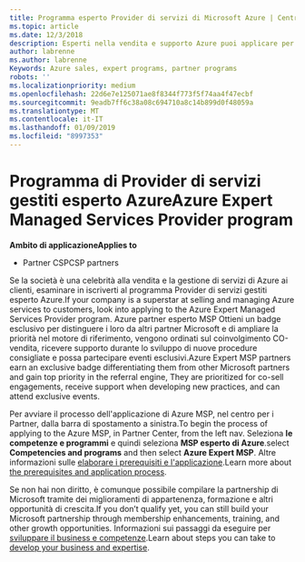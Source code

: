 ```yaml
---
title: Programma esperto Provider di servizi di Microsoft Azure | Centro per i partner
ms.topic: article
ms.date: 12/3/2018
description: Esperti nella vendita e supporto Azure puoi applicare per essere nel MSP esperto Azure
author: labrenne
ms.author: labrenne
Keywords: Azure sales, expert programs, partner programs
robots: ''
ms.localizationpriority: medium
ms.openlocfilehash: 22d6e7e125071ae8f8344f773f5f74aa4f47ecbf
ms.sourcegitcommit: 9eadb7ff6c38a08c694710a8c14b899d0f48059a
ms.translationtype: MT
ms.contentlocale: it-IT
ms.lasthandoff: 01/09/2019
ms.locfileid: "8997353"
---
```

# <a name="azure-expert-managed-services-provider-program"></a><span data-ttu-id="8b972-103">Programma di Provider di servizi gestiti esperto Azure</span><span class="sxs-lookup"><span data-stu-id="8b972-103">Azure Expert Managed Services Provider program</span></span>

**<span data-ttu-id="8b972-104">Ambito di applicazione</span><span class="sxs-lookup"><span data-stu-id="8b972-104">Applies to</span></span>**

- <span data-ttu-id="8b972-105">Partner CSP</span><span class="sxs-lookup"><span data-stu-id="8b972-105">CSP partners</span></span>

<span data-ttu-id="8b972-106">Se la società è una celebrità alla vendita e la gestione di servizi di Azure ai clienti, esaminare in iscriverti al programma Provider di servizi gestiti esperto Azure.</span><span class="sxs-lookup"><span data-stu-id="8b972-106">If your company is a superstar at selling and managing Azure services to customers, look into applying to the Azure Expert Managed Services Provider program.</span></span> <span data-ttu-id="8b972-107">Azure partner esperto MSP Ottieni un badge esclusivo per distinguere i loro da altri partner Microsoft e di ampliare la priorità nel motore di riferimento, vengono ordinati sul coinvolgimento CO-vendita, ricevere supporto durante lo sviluppo di nuove procedure consigliate e possa partecipare eventi esclusivi.</span><span class="sxs-lookup"><span data-stu-id="8b972-107">Azure Expert MSP partners earn an exclusive badge differentiating them from other Microsoft partners and gain top priority in the referral engine, They are prioritized for co-sell engagements, receive support when developing new practices, and can attend exclusive events.</span></span>

<span data-ttu-id="8b972-108">Per avviare il processo dell'applicazione di Azure MSP, nel centro per i Partner, dalla barra di spostamento a sinistra.</span><span class="sxs-lookup"><span data-stu-id="8b972-108">To begin the process of applying to the Azure MSP, in Partner Center, from the left nav.</span></span> <span data-ttu-id="8b972-109">Seleziona **le competenze e programmi** e quindi seleziona **MSP esperto di Azure**.</span><span class="sxs-lookup"><span data-stu-id="8b972-109">select **Competencies and programs** and then select **Azure Expert MSP**.</span></span> <span data-ttu-id="8b972-110">Altre informazioni sulle [elaborare i prerequisiti e l'applicazione](https://partner.microsoft.com/membership/azure-expert-msp).</span><span class="sxs-lookup"><span data-stu-id="8b972-110">Learn more about [the prerequisites and application process](https://partner.microsoft.com/membership/azure-expert-msp).</span></span> 

<span data-ttu-id="8b972-111">Se non hai non diritto, è comunque possibile compilare la partnership di Microsoft tramite dei miglioramenti di appartenenza, formazione e altri opportunità di crescita.</span><span class="sxs-lookup"><span data-stu-id="8b972-111">If you don’t qualify yet, you can still build your Microsoft partnership through membership enhancements, training, and other growth opportunities.</span></span>
<span data-ttu-id="8b972-112">Informazioni sui passaggi da eseguire per [sviluppare il business e competenze](https://partner.microsoft.com/membership/azure-expert-msp).</span><span class="sxs-lookup"><span data-stu-id="8b972-112">Learn about steps you can take to [develop your business and expertise](https://partner.microsoft.com/membership/azure-expert-msp).</span></span>

